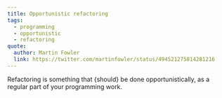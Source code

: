 ```yaml
---
title: Opportunistic refactoring
tags:
  - programming
  - opportunistic
  - refactoring
quote:
  author: Martin Fowler
  link: https://twitter.com/martinfowler/status/494521275814281216
---
```


Refactoring is something that {should} be done opportunistically, as a regular part of your programming work.
